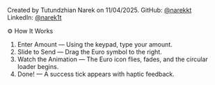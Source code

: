 Created by Tutundzhian Narek on 11/04/2025.
GitHub: [@narekkt](https://github.com/narekkt)  
LinkedIn: [@narek1t](https://linkedin.com/in/narek1t)

⚙️ How It Works

1. Enter Amount — Using the keypad, type your amount.
2. Slide to Send — Drag the Euro symbol to the right.
3. Watch the Animation — The Euro icon flies, fades, and the circular loader begins.
4. Done! — A success tick appears with haptic feedback.
